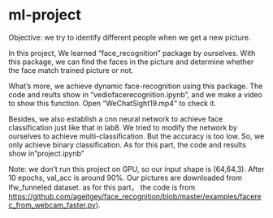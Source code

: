 # ml-project
Objective: we try to identify different people when we get a new picture.


In this project, We learned “face_recognition” package by ourselves. With this package, we can find the faces in the picture and determine whether the face match trained picture or not.

What’s more, we achieve dynamic face-recognition using this package. The code and reults show in “vediofacerecognition.ipynb”, and we make a video to show this function. Open “WeChatSight19.mp4” to check it.

Besides, we also establish a cnn neural network to achieve face classification just like that in lab8. We tried to modify the network by ourselves to achieve multi-classification. But the accuracy is too low. So, we only achieve binary classification. As for this part, the code and results show in”project.ipynb”

Note: we don’t run this project on GPU, so our input shape is (64,64,3). After 10 epochs, val_acc is around 90%.
      Our pictures are downloaded from lfw_funneled dataset. as for this part， the code is from https://github.com/ageitgey/face_recognition/blob/master/examples/facerec_from_webcam_faster.py).
